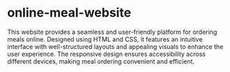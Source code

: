 # online-meal-website
This website provides a seamless and user-friendly platform for ordering meals online. Designed using HTML and CSS, it features an intuitive interface with well-structured layouts and appealing visuals to enhance the user experience. The responsive design ensures accessibility across different devices, making meal ordering convenient and efficient.
